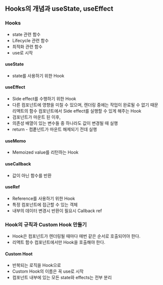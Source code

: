 ## Hooks의 개념과 useState, useEffect
### Hooks
* state 관련 함수
* Lifecycle 관련 함수
* 최적화 관련 함수
* use로 시작
#### useState
* state를 사용하기 위한 Hook
#### useEffect
* Side effect를 수행하기 위한 Hook
* 다른 컴포넌트에 영향을 미칠 수 있으며, 렌더링 중에는 작업이 완료될 수 없기 때문 리액트의 함수 컴포넌트에서 Side effect를 실행할 수 있게 해주는 Hook
* 검포넌트가 마운트 된 이후,
* 의존성 배열이 있는 변수들 중 하나라도 값이 변경될 때 실행
* return - 컴퐅넌트가 마운트 해제되기 전데 실행
#### useMemo
* Memoized value를 리턴하는 Hook
#### useCallback
* 값이 아닌 함수를 반환
#### useRef
* Reference를 사용하기 위한 Hook
* 특정 컴포넌트에 접근할 수 있는 객체
* 내부의 데이터 변경시 반환이 필요시 Callback ref
### Hook의 규칙과 Custom Hook 만들기
* Hook은 컴포넌트가 렌더링될 때마다 매번 같은 순서로 호출되어야 한다.
* 리액트 함수 컴포넌트에서만 Hook을 호출해야 한다.
#### Custom Hoot
* 반복되는 로직을 Hook으로
* Custom Hook의 이름은 꼭 use로 시작
* 컴포넌트 내부에 있는 모든 state와 effects는 전부 분리